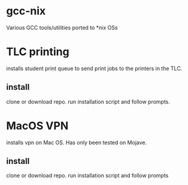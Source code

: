 # gcc-nix
Various GCC tools/utilities ported to *nix OSs 

# TLC printing
installs student print queue to send print jobs to the printers in the TLC.
## install
clone or download repo. run installation script and follow prompts.

# MacOS VPN
installs vpn on Mac OS. Has only been tested on Mojave. 

## install
clone or download repo. run installation script and follow prompts
